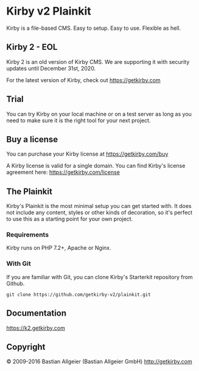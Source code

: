 # Kirby v2 Plainkit

Kirby is a file-based CMS.
Easy to setup. Easy to use. Flexible as hell.

## Kirby 2 - EOL

Kirby 2 is an old version of Kirby CMS. We are supporting it with security updates until December 31st, 2020. 

For the latest version of Kirby, check out https://getkirby.com

## Trial

You can try Kirby on your local machine or on a test
server as long as you need to make sure it is the right
tool for your next project.

## Buy a license

You can purchase your Kirby license at
<https://getkirby.com/buy>

A Kirby license is valid for a single domain. You can find 
Kirby's license agreement here: <https://getkirby.com/license>

## The Plainkit

Kirby's Plainkit is the most minimal setup you can get started with.
It does not include any content, styles or other kinds of decoration, 
so it's perfect to use this as a starting point for your own project.

### Requirements

Kirby runs on PHP 7.2+, Apache or Nginx.

### With Git

If you are familiar with Git, you can clone Kirby's
Starterkit repository from Github.

    git clone https://github.com/getkirby-v2/plainkit.git

## Documentation
<https://k2.getkirby.com>

## Copyright

© 2009-2016 Bastian Allgeier (Bastian Allgeier GmbH)
<http://getkirby.com>
